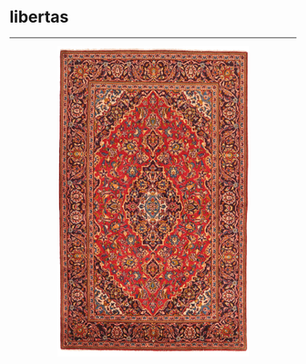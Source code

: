 <br /><br />
<br /><br />

# libertas
<hr />

<div align="center"><a href="img/rugs/9630.jpg"><img width="337" src="img/rugs/9630.jpg" /></a></div>

